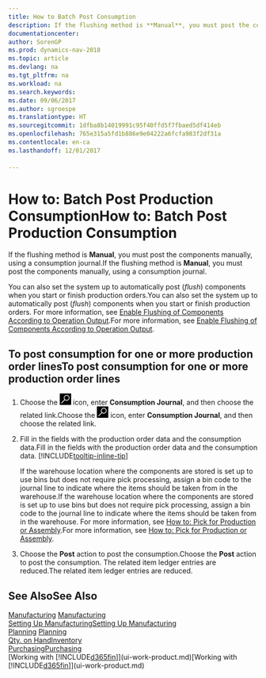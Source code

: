 ```yaml
---
title: How to Batch Post Consumption
description: If the flushing method is **Manual**, you must post the components manually, using a consumption journal.
documentationcenter: 
author: SorenGP
ms.prod: dynamics-nav-2018
ms.topic: article
ms.devlang: na
ms.tgt_pltfrm: na
ms.workload: na
ms.search.keywords: 
ms.date: 09/06/2017
ms.author: sgroespe
ms.translationtype: HT
ms.sourcegitcommit: 1dfba8b14019991c95f40ffd5f7fbaed5df414eb
ms.openlocfilehash: 765e315a5fd1b886e9e04222a6fcfa983f2df31a
ms.contentlocale: en-ca
ms.lasthandoff: 12/01/2017

---
```

# <a name="how-to-batch-post-production-consumption"></a><span data-ttu-id="d6760-103">How to: Batch Post Production Consumption</span><span class="sxs-lookup"><span data-stu-id="d6760-103">How to: Batch Post Production Consumption</span></span>
<span data-ttu-id="d6760-104">If the flushing method is **Manual**, you must post the components manually, using a consumption journal.</span><span class="sxs-lookup"><span data-stu-id="d6760-104">If the flushing method is **Manual**, you must post the components manually, using a consumption journal.</span></span>

<span data-ttu-id="d6760-105">You can also set the system up to automatically post (*flush*) components when you start or finish production orders.</span><span class="sxs-lookup"><span data-stu-id="d6760-105">You can also set the system up to automatically post (*flush*) components when you start or finish production orders.</span></span> <span data-ttu-id="d6760-106">For more information, see [Enable Flushing of Components According to Operation Output](production-how-to-flush-components-according-to-operation-output.md).</span><span class="sxs-lookup"><span data-stu-id="d6760-106">For more information, see [Enable Flushing of Components According to Operation Output](production-how-to-flush-components-according-to-operation-output.md).</span></span>

## <a name="to-post-consumption-for-one-or-more-production-order-lines"></a><span data-ttu-id="d6760-107">To post consumption for one or more production order lines</span><span class="sxs-lookup"><span data-stu-id="d6760-107">To post consumption for one or more production order lines</span></span>  
1.  <span data-ttu-id="d6760-108">Choose the ![Search for Page or Report](media/ui-search/search_small.png "Search for Page or Report icon") icon, enter **Consumption Journal**, and then choose the related link.</span><span class="sxs-lookup"><span data-stu-id="d6760-108">Choose the ![Search for Page or Report](media/ui-search/search_small.png "Search for Page or Report icon") icon, enter **Consumption Journal**, and then choose the related link.</span></span>  
2.  <span data-ttu-id="d6760-109">Fill in the fields with the production order data and the consumption data.</span><span class="sxs-lookup"><span data-stu-id="d6760-109">Fill in the fields with the production order data and the consumption data.</span></span> [!INCLUDE[tooltip-inline-tip](includes/tooltip-inline-tip_md.md)]  

    <span data-ttu-id="d6760-110">If the warehouse location where the components are stored is set up to use bins but does not require pick processing, assign a bin code to the journal line to indicate where the items should be taken from in the warehouse.</span><span class="sxs-lookup"><span data-stu-id="d6760-110">If the warehouse location where the components are stored is set up to use bins but does not require pick processing, assign a bin code to the journal line to indicate where the items should be taken from in the warehouse.</span></span> <span data-ttu-id="d6760-111">For more information, see [How to: Pick for Production or Assembly](warehouse-how-to-pick-for-production.md).</span><span class="sxs-lookup"><span data-stu-id="d6760-111">For more information, see [How to: Pick for Production or Assembly](warehouse-how-to-pick-for-production.md).</span></span>  
3.  <span data-ttu-id="d6760-112">Choose the **Post** action to post the consumption.</span><span class="sxs-lookup"><span data-stu-id="d6760-112">Choose the **Post** action to post the consumption.</span></span> <span data-ttu-id="d6760-113">The related item ledger entries are reduced.</span><span class="sxs-lookup"><span data-stu-id="d6760-113">The related item ledger entries are reduced.</span></span>

## <a name="see-also"></a><span data-ttu-id="d6760-114">See Also</span><span class="sxs-lookup"><span data-stu-id="d6760-114">See Also</span></span>  
<span data-ttu-id="d6760-115">[Manufacturing](production-manage-manufacturing.md)  </span><span class="sxs-lookup"><span data-stu-id="d6760-115">[Manufacturing](production-manage-manufacturing.md)  </span></span>  
[<span data-ttu-id="d6760-116">Setting Up Manufacturing</span><span class="sxs-lookup"><span data-stu-id="d6760-116">Setting Up Manufacturing</span></span>](production-configure-production-processes.md)  
<span data-ttu-id="d6760-117">[Planning](production-planning.md)    </span><span class="sxs-lookup"><span data-stu-id="d6760-117">[Planning](production-planning.md)    </span></span>  
[<span data-ttu-id="d6760-118">Qty. on Hand</span><span class="sxs-lookup"><span data-stu-id="d6760-118">Inventory</span></span>](inventory-manage-inventory.md)  
[<span data-ttu-id="d6760-119">Purchasing</span><span class="sxs-lookup"><span data-stu-id="d6760-119">Purchasing</span></span>](purchasing-manage-purchasing.md)  
<span data-ttu-id="d6760-120">[Working with [!INCLUDE[d365fin](includes/d365fin_md.md)]](ui-work-product.md)</span><span class="sxs-lookup"><span data-stu-id="d6760-120">[Working with [!INCLUDE[d365fin](includes/d365fin_md.md)]](ui-work-product.md)</span></span>

